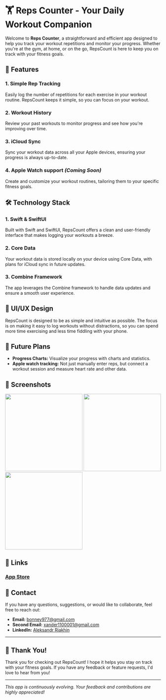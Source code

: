 # 🏋️ Reps Counter - Your Daily Workout Companion

Welcome to **Reps Counter**, a straightforward and efficient app designed to help you track your workout repetitions and monitor your progress. Whether you're at the gym, at home, or on the go, RepsCount is here to keep you on track with your fitness goals.

## 🚀 Features

### 1. **Simple Rep Tracking**
Easily log the number of repetitions for each exercise in your workout routine. RepsCount keeps it simple, so you can focus on your workout.

### 2. **Workout History**
Review your past workouts to monitor progress and see how you're improving over time.

### 3. **iCloud Sync**
Sync your workout data across all your Apple devices, ensuring your progress is always up-to-date.

### 4. **Apple Watch support** *(Coming Soon)*
Create and customize your workout routines, tailoring them to your specific fitness goals.

## 🛠️ Technology Stack

### 1. **Swift & SwiftUI**
Built with Swift and SwiftUI, RepsCount offers a clean and user-friendly interface that makes logging your workouts a breeze.

### 2. **Core Data**
Your workout data is stored locally on your device using Core Data, with plans for iCloud sync in future updates.

### 3. **Combine Framework**
The app leverages the Combine framework to handle data updates and ensure a smooth user experience.

## 🎨 UI/UX Design

RepsCount is designed to be as simple and intuitive as possible. The focus is on making it easy to log workouts without distractions, so you can spend more time exercising and less time fiddling with your phone.

## 🚧 Future Plans

- **Progress Charts:** Visualize your progress with charts and statistics.
- **Apple watch tracking:** Not just manually enter reps, but connect a workout session and measure heart rate and other data.

## 📸 Screenshots

<img width="250" src="https://github.com/user-attachments/assets/b1d7eeea-0c7d-4640-a627-ad0480ab6e2a">
<img width="250" src="https://github.com/user-attachments/assets/40d9c4a4-4806-43c2-a91b-4dbc09b437fd">
<img width="250" src="https://github.com/user-attachments/assets/9d40934f-4428-4ff5-8092-198dda3ca455">

## 🔗 Links

### [App Store](https://apps.apple.com/me/app/repscount/id6476805884)

## 📧 Contact

If you have any questions, suggestions, or would like to collaborate, feel free to reach out:

- **Email:** [bonney977@gmail.com](mailto:bonney977@gmail.com)
- **Second Email:** [xander1100001@gmail.com](mailto:xander1100001@gmail.com)
- **LinkedIn:** [Aleksandr Riakhin](https://www.linkedin.com/in/xander1100001)

---

## 🎉 Thank You!

Thank you for checking out RepsCount! I hope it helps you stay on track with your fitness goals. If you have any feedback or feature requests, I'd love to hear from you!

---

*This app is continuously evolving. Your feedback and contributions are highly appreciated!*

